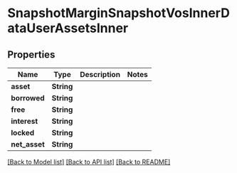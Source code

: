 # SnapshotMarginSnapshotVosInnerDataUserAssetsInner

## Properties

Name | Type | Description | Notes
------------ | ------------- | ------------- | -------------
**asset** | **String** |  | 
**borrowed** | **String** |  | 
**free** | **String** |  | 
**interest** | **String** |  | 
**locked** | **String** |  | 
**net_asset** | **String** |  | 

[[Back to Model list]](../README.md#documentation-for-models) [[Back to API list]](../README.md#documentation-for-api-endpoints) [[Back to README]](../README.md)


